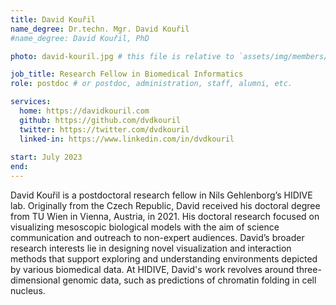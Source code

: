 ```yaml
---
title: David Kouřil
name_degree: Dr.techn. Mgr. David Kouřil
#name_degree: David Kouřil, PhD

photo: david-kouril.jpg # this file is relative to `assets/img/members/`

job_title: Research Fellow in Biomedical Informatics
role: postdoc # or postdoc, administration, staff, alumni, etc.

services:
  home: https://davidkouril.com
  github: https://github.com/dvdkouril
  twitter: https://twitter.com/dvdkouril
  linked-in: https://www.linkedin.com/in/dvdkouril
  
start: July 2023
end:
---
```

David Kouřil is a postdoctoral research fellow in Nils Gehlenborg’s HIDIVE lab. Originally from the Czech Republic, David received his doctoral degree from TU Wien in Vienna, Austria, in 2021. His doctoral research focused on visualizing mesoscopic biological models with the aim of science communication and outreach to non-expert audiences. David’s broader research interests lie in designing novel visualization and interaction methods that support exploring and understanding environments depicted by various biomedical data. At HIDIVE, David's work revolves around three-dimensional genomic data, such as predictions of chromatin folding in cell nucleus. 

